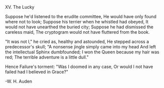 XV. The Lucky

Suppose he'd listened to the erudite committee,
He would have only found where not to look;
Suppose his terrier when he whistled had obeyed,
It would not have unearthed the buried city;
Suppose he had dismissed the careless maid,
The cryptogram would not have fluttered from the book.

"It was not I," he cried as, healthy and astounded,
He stepped across a predecessor's skull;
"A nonsense jingle simply came into my head
And left the intellectual Sphinx dumbfounded;
I won the Queen because my hair was red;
The terrible adventure is a little dull."

Hence Failure's torment: "Was I doomed in any case,
Or would I not have failed had I believed in Grace?" 

-W. H. Auden
